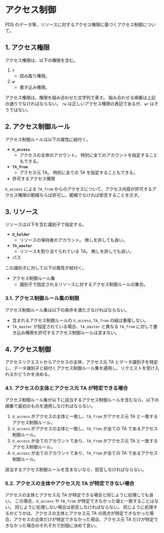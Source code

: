 <!--
Copyright 2015 realglobe, Inc.

Licensed under the Apache License, Version 2.0 (the "License");
you may not use this file except in compliance with the License.
You may obtain a copy of the License at

    http://www.apache.org/licenses/LICENSE-2.0

Unless required by applicable law or agreed to in writing, software
distributed under the License is distributed on an "AS IS" BASIS,
WITHOUT WARRANTIES OR CONDITIONS OF ANY KIND, either express or implied.
See the License for the specific language governing permissions and
limitations under the License.
-->


# アクセス制御

PDS のデータ等、リソースに対するアクセス権限に基づくアクセス制御について。


## 1. アクセス権限

アクセス権限は、以下の権限を含む。

1. **`r`**
    * 読み取り権限。
2. **`w`**
    * 書き込み権限。

アクセス権限は、権限を組み合わせた文字列で表す。
組み合わせる順番は上記の通りでなければならない。
`rw` は正しいアクセス権限の表記であるが、`wr` はそうではない。


## 2. アクセス制御ルール

アクセス制御ルールは以下の属性に紐付く。

* **`U_access`**
    * アクセスの主体のアカウント。
      特別に全てのアカウントを指定することもできる。
* **`TA_from`**
    * アクセス元 TA。
      特別に全ての TA を指定することもできる。
* 許可するアクセス権限

`U_access` による `TA_from` からのアクセスについて、アクセス内容が許可するアクセス権限の範疇ならば許可し、範疇でなければ拒否することを示す。


## 3. リソース

リソースは以下を含む識別子で指定する。

* **`U_holder`**
    * リソースの保持者のアカウント。
      無しを許しても良い。
* **`TA_master`**
    * リソースを割り当てられている TA。
      無しを許しても良い。
* パス

この識別子に対して以下の属性が紐付く。

* アクセス制御ルール集
    * 識別子で指定されるリソースに対するアクセス制御ルールの集合。


### 3.1. アクセス制御ルール集の制限

アクセス制御ルール集は以下の条件を満たさなければならない。

* 含まれるアクセス制御ルールの `U_access`, `TA_from` の組は重複しない。
* `TA_master` が指定されている場合、`TA_master` と異なる `TA_from` に対して書き込み権限を許可するアクセス制御ルールは含まない。


## 4. アクセス制御

アクセスリクエストからアクセスの主体、アクセス元 TA とデータ識別子を特定し、データ識別子と紐付くアクセス制御ルール集を適用し、リクエストを受け入れるかどうかを決める。


### 4.1. アクセスの主体とアクセス元 TA が特定できる場合

アクセス制御ルール集が以下に該当するアクセス制御ルールを含むなら、以下の順番で最初のものを適用しなければならない。

1. `U_access` がアクセスの主体と一致し、`TA_from` がアクセス元 TA と一致するアクセス制御ルール。
2. `U_access` がアクセスの主体と一致し、`TA_from` が全ての TA であるアクセス制御ルール。
3. `U_access` が全てのアカウントであり、`TA_from` がアクセス元 TA と一致するアクセス制御ルール。
4. `U_access` が全てのアカウントであり、`TA_from` が全ての TA であるアクセス制御ルール。

該当するアクセス制御ルールを含まないなら、拒否しなければならない。


### 5.2. アクセスの主体やアクセス元 TA が特定できない場合

アクセスの主体とアクセス元 TA が特定できる場合と同じように処理しても良い。
この場合、`U_access` や `TA_from` が特定できなかった値と一致することはない。
同じように処理しない場合は拒否しなければならない。
同じように処理するかどうかは、アクセスの主体とアクセス元 TA の両方が特定できなかった場合、アクセスの主体だけが特定できなかった場合、アクセス元 TA だけが特定できなかった場合のそれぞれで別個に決めて良い。
